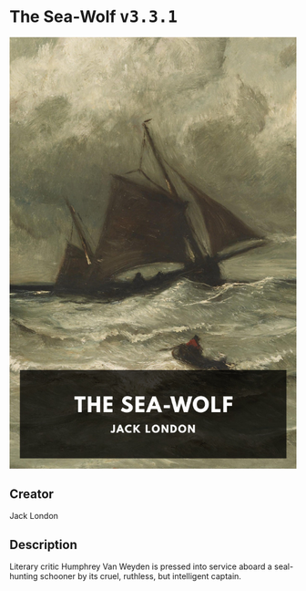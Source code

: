 
# The Sea-Wolf <kbd>v3.3.1</kbd>

<center>
  <img src="./cover-1024.jpg"/>
</center>

## Creator
Jack London

## Description
Literary critic Humphrey Van Weyden is pressed into service aboard a seal-hunting schooner by its cruel, ruthless, but intelligent captain.
